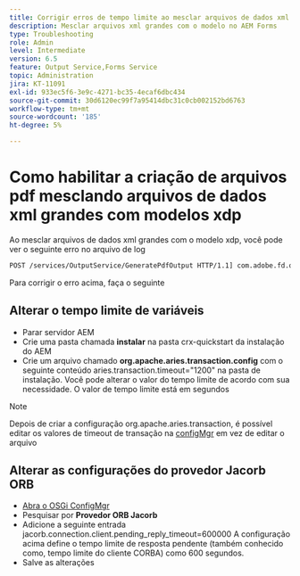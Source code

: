 ```yaml
---
title: Corrigir erros de tempo limite ao mesclar arquivos de dados xml grandes com o modelo xdp
description: Mesclar arquivos xml grandes com o modelo no AEM Forms
type: Troubleshooting
role: Admin
level: Intermediate
version: 6.5
feature: Output Service,Forms Service
topic: Administration
jira: KT-11091
exl-id: 933ec5f6-3e9c-4271-bc35-4ecaf6dbc434
source-git-commit: 30d6120ec99f7a95414dbc31c0cb002152bd6763
workflow-type: tm+mt
source-wordcount: '185'
ht-degree: 5%

---
```


# Como habilitar a criação de arquivos pdf mesclando arquivos de dados xml grandes com modelos xdp

Ao mesclar arquivos de dados xml grandes com o modelo xdp, você pode ver o seguinte erro no arquivo de log

```txt
POST /services/OutputService/GeneratePdfOutput HTTP/1.1] com.adobe.fd.output.internal.exception.OutputServiceException AEM_OUT_001_003:Unexpected Exception: client timeout reached org.omg.CORBA.TIMEOUT: client timeout reached
```

Para corrigir o erro acima, faça o seguinte

## Alterar o tempo limite de variáveis

* Parar servidor AEM
* Crie uma pasta chamada **instalar** na pasta crx-quickstart da instalação do AEM
* Crie um arquivo chamado **org.apache.aries.transaction.config** com o seguinte conteúdo aries.transaction.timeout=&quot;1200&quot; na pasta de instalação. Você pode alterar o valor do tempo limite de acordo com sua necessidade. O valor de tempo limite está em segundos

>[!NOTE]
> Depois de criar a configuração org.apache.aries.transaction, é possível editar os valores de timeout de transação na [configMgr](http://localhost:4502/system/console/configMgr) em vez de editar o arquivo


## Alterar as configurações do provedor Jacorb ORB

* [Abra o OSGi ConfigMgr](http://localhost:4502/system/console/configMgr)
* Pesquisar por **Provedor ORB Jacorb**
* Adicione a seguinte entrada jacorb.connection.client.pending_reply_timeout=600000 A configuração acima define o tempo limite de resposta pendente (também conhecido como, tempo limite do cliente CORBA) como 600 segundos.
* Salve as alterações

